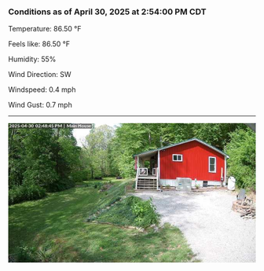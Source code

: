 ### Conditions as of April 30, 2025 at 2:54:00 PM CDT 

Temperature: 86.50 &deg;F

Feels like: 86.50 &deg;F

Humidity: 55%

Wind Direction: SW

Windspeed: 0.4 mph

Wind Gust: 0.7 mph

---

<img src="./images/latest.jpeg"/>

